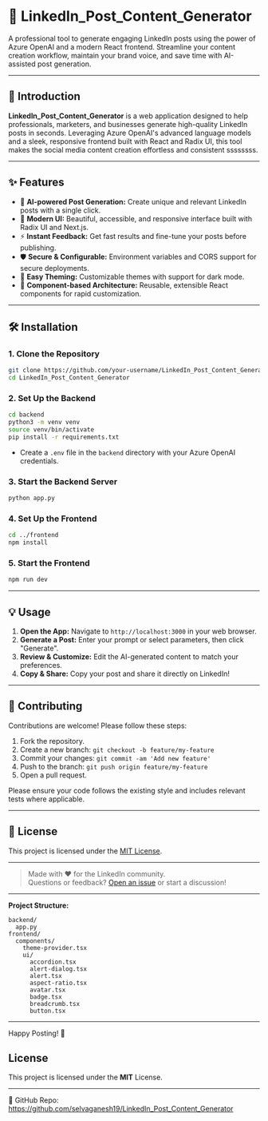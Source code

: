 # 🚀 LinkedIn_Post_Content_Generator

A professional tool to generate engaging LinkedIn posts using the power of Azure OpenAI and a modern React frontend. Streamline your content creation workflow, maintain your brand voice, and save time with AI-assisted post generation.

---

## 📖 Introduction

**LinkedIn_Post_Content_Generator** is a web application designed to help professionals, marketers, and businesses generate high-quality LinkedIn posts in seconds. Leveraging Azure OpenAI's advanced language models and a sleek, responsive frontend built with React and Radix UI, this tool makes the social media content creation effortless and consistent ssssssss.

---

## ✨ Features

- 🤖 **AI-powered Post Generation:** Create unique and relevant LinkedIn posts with a single click.
- 🎨 **Modern UI:** Beautiful, accessible, and responsive interface built with Radix UI and Next.js.
- ⚡ **Instant Feedback:** Get fast results and fine-tune your posts before publishing.
- 🛡️ **Secure & Configurable:** Environment variables and CORS support for secure deployments.
- 🔧 **Easy Theming:** Customizable themes with support for dark mode.
- 🧩 **Component-based Architecture:** Reusable, extensible React components for rapid customization.

---

## 🛠️ Installation

### 1. Clone the Repository

```bash
git clone https://github.com/your-username/LinkedIn_Post_Content_Generator.git
cd LinkedIn_Post_Content_Generator
```

### 2. Set Up the Backend

```bash
cd backend
python3 -m venv venv
source venv/bin/activate
pip install -r requirements.txt
```
- Create a `.env` file in the `backend` directory with your Azure OpenAI credentials.

### 3. Start the Backend Server

```bash
python app.py
```

### 4. Set Up the Frontend

```bash
cd ../frontend
npm install
```

### 5. Start the Frontend

```bash
npm run dev
```

---

## 💡 Usage

1. **Open the App:** Navigate to `http://localhost:3000` in your web browser.
2. **Generate a Post:** Enter your prompt or select parameters, then click "Generate".
3. **Review & Customize:** Edit the AI-generated content to match your preferences.
4. **Copy & Share:** Copy your post and share it directly on LinkedIn!

---

## 🤝 Contributing

Contributions are welcome! Please follow these steps:

1. Fork the repository.
2. Create a new branch: `git checkout -b feature/my-feature`
3. Commit your changes: `git commit -am 'Add new feature'`
4. Push to the branch: `git push origin feature/my-feature`
5. Open a pull request.

Please ensure your code follows the existing style and includes relevant tests where applicable.

---

## 📄 License

This project is licensed under the [MIT License](LICENSE).

---

> Made with ❤️ for the LinkedIn community.  
> Questions or feedback? [Open an issue](https://github.com/your-username/LinkedIn_Post_Content_Generator/issues) or start a discussion!

---

**Project Structure:**
```
backend/
  app.py
frontend/
  components/
    theme-provider.tsx
    ui/
      accordion.tsx
      alert-dialog.tsx
      alert.tsx
      aspect-ratio.tsx
      avatar.tsx
      badge.tsx
      breadcrumb.tsx
      button.tsx
```
---

Happy Posting! 🚀

## License
This project is licensed under the **MIT** License.

---
🔗 GitHub Repo: https://github.com/selvaganesh19/LinkedIn_Post_Content_Generator
